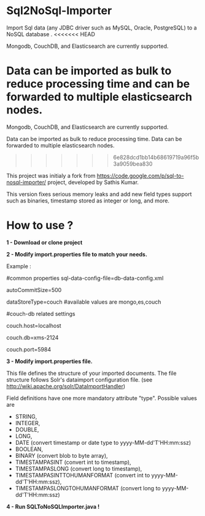 Sql2NoSql-Importer
==================

Import Sql data (any JDBC driver such as MySQL, Oracle, PostgreSQL) to a NoSQL database . 
<<<<<<< HEAD

Mongodb, CouchDB, and Elasticsearch are currently supported.

Data can be imported as bulk to reduce processing time and can be forwarded to multiple elasticsearch nodes. 
=======
Mongodb, CouchDB, and Elasticsearch are currently supported.

Data can be imported as bulk to reduce processing time. 
Data can be forwarded to multiple elasticsearch nodes. 
>>>>>>> 6e828dcd1bb14b68619719a96f5b3a9059bea830

This project was initialy a fork from https://code.google.com/p/sql-to-nosql-importer/ project, developed by Sathis Kumar.

This version fixes serious memory leaks and add new field types support such as binaries, timestamp stored as integer or long, and more.

How to use ?
==================

**1 - Download or clone project**

**2 - Modify import.properties file to match your needs.**

Example :

\#common properties
sql-data-config-file=db-data-config.xml

autoCommitSize=500 

dataStoreType=couch #available values are mongo,es,couch 


\#couch-db related settings

couch.host=localhost

couch.db=xms-2124

couch.port=5984

**3 - Modify import.properties file.**

This file defines the structure of your imported documents.
The file structure follows Solr's dataimport configuration file. (see http://wiki.apache.org/solr/DataImportHandler)

Field definitions have one more mandatory attribute "type".
Possible values are 
- STRING, 
- INTEGER, 
- DOUBLE, 
- LONG, 
- DATE (convert timestamp or date type to yyyy-MM-dd'T'HH:mm:ssz)
- BOOLEAN, 
- BINARY (convert blob to byte array), 
- TIMESTAMPASINT (convert int to timestamp), 
- TIMESTAMPASLONG (convert long to timestamp), 
- TIMESTAMPASINTTOHUMANFORMAT (convert int to yyyy-MM-dd'T'HH:mm:ssz),
- TIMESTAMPASLONGTOHUMANFORMAT (convert long to yyyy-MM-dd'T'HH:mm:ssz)

**4 - Run SQLToNoSQLImporter.java !**

